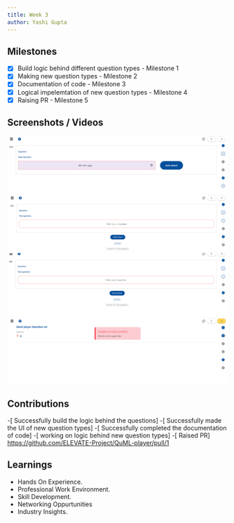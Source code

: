 ```yaml
---
title: Week 3
author: Yashi Gupta
---
```


## Milestones
- [x] Build logic behind different question types - Milestone 1
- [x] Making new question types - Milestone 2
- [x] Documentation of code - Milestone 3
- [x] Logical impelemtation of new question types - Milestone 4
- [x] Raising PR - Milestone 5

## Screenshots / Videos 
![Alt text](<../../../../../images/Screenshot 2023-07-25 004536.png>)
![Alt text](<../../../../../images/Screenshot 2023-07-25 004808.png>)
![Alt text](<../../../../../images/Screenshot 2023-07-25 005329.png>)
![Alt text](<../../../../../images/Screenshot 2023-07-25 005533.png>)

## Contributions
-[ Successfully build the logic behind the questions]
-[ Successfully made the UI of new question types]
-[ Successfully completed the documentation of code]
-[ working on logic behind new question types]
-[ Raised PR] https://github.com/ELEVATE-Project/QuML-player/pull/1

## Learnings
- Hands On Experience.
- Professional Work Environment.
- Skill Development.
- Networking Oppurtunities
- Industry Insights.
